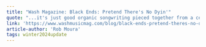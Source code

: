 ```yaml
---
title: "Wash Magazine: Black Ends: Pretend There's No Dyin'"
quote: "...it's just good organic songwriting pieced together from a century's worth of musical detritus: forgotten pain and pleasure gumming up the sewer pipes."
link: 'https://www.washmusicmag.com/blog/black-ends-pretend-theres-no-dyin'
article-author: 'Rob Moura'
tags: winter2024update
---
```

